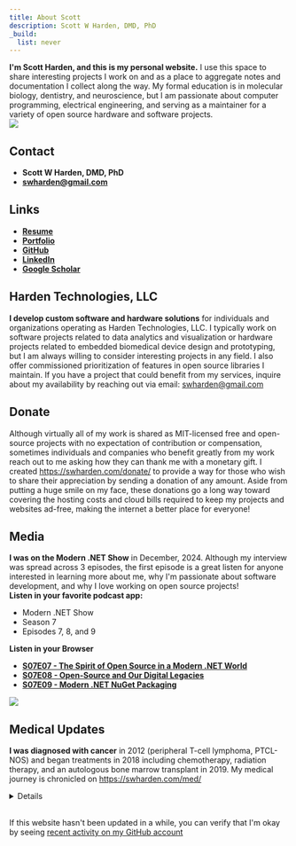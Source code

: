 ```yaml
---
title: About Scott
description: Scott W Harden, DMD, PhD
_build:
  list: never
---
```


<div class="row">
<div class="col mb-3">
<strong>I'm Scott Harden, and this is my personal website.</strong> I use this space to share interesting projects I work on and as a place to aggregate notes and documentation I collect along the way. My formal education is in molecular biology, dentistry, and neuroscience, but I am passionate about computer programming, electrical engineering, and serving as a maintainer for a variety of open source hardware and software projects.
</div>
<div class="col-sm-4">
<img src="https://swharden.com/static/misc/about/scott-w-harden.jpg" class="img-fluid d-inline-block border shadow m-0 rounded">
</div>
</div>

## Contact

* **Scott W Harden, DMD, PhD**
* [**swharden@gmail.com**](mailto:swharden@gmail.com)

## Links
* [**Resume**](https://swharden.com/resume/resume.pdf)
* [**Portfolio**](https://swharden.com/portfolio/)
* [**GitHub**](https://github.com/swharden)
* [**LinkedIn**](https://www.linkedin.com/in/swharden/)
* [**Google Scholar**](https://scholar.google.com/citations?user=egCaj-AAAAAJ)

## Harden Technologies, LLC
**I develop custom software and hardware solutions** for individuals and organizations operating as Harden Technologies, LLC. I typically work on software projects related to data analytics and visualization or hardware projects related to embedded biomedical device design and prototyping, but I am always willing to consider interesting projects in any field. I also offer commissioned prioritization of features in open source libraries I maintain. If you have a project that could benefit from my services, inquire about my availability by reaching out via email: swharden@gmail.com

## Donate
Although virtually all of my work is shared as MIT-licensed free and open-source projects with no expectation of contribution or compensation, sometimes individuals and companies who benefit greatly from my work reach out to me asking how they can thank me with a monetary gift. I created https://swharden.com/donate/ to provide a way for those who wish to share their appreciation by sending a donation of any amount. Aside from putting a huge smile on my face, these donations go a long way toward covering the hosting costs and cloud bills required to keep my projects and websites ad-free, making the internet a better place for everyone!

## Media

<div class="row">
<div class="col mb-3">
<strong>I was on the Modern .NET Show</strong> in December, 2024. 
Although my interview was spread across 3 episodes, 
the first episode is a great listen
for anyone interested in learning more about me, why I'm passionate
about software development, and why I love working on open source projects!


<div class='mt-3'><strong>Listen in your favorite podcast app:</strong></div>
<ul>
<li>Modern .NET Show</li>
<li>Season 7</li>
<li>Episodes 7, 8, and 9</li>
</ul>

<div class='mt-3'><strong>Listen in your Browser</strong></div>
<ul>
<li><a href='https://dotnetcore.show/season-7/the-spirit-of-open-source-in-a-modern-net-world-with-scott-harden/'><strong>S07E07 - The Spirit of Open Source in a Modern .NET World</strong></a></li>
<li><a href='https://dotnetcore.show/season-7/open-source-and-our-digital-legacies-with-scott-harden/'><strong>S07E08 - Open-Source and Our Digital Legacies</strong></a></li>
<li><a href='https://dotnetcore.show/season-7/modern-net-nuget-packaging-with-scott-harden/'><strong>S07E09 - Modern .NET NuGet Packaging</strong></a></li>
</ul>

</div>
<div class="col-md-4 col-sm-4">
<a href='https://dotnetcore.show/season-7/the-spirit-of-open-source-in-a-modern-net-world-with-scott-harden/'><img src="https://swharden.com/portfolio/images/709.jpg" class="img-fluid d-inline-block border shadow m-0 rounded"></a>
</div>
</div>


## Medical Updates

**I was diagnosed with cancer** in 2012 (peripheral T-cell lymphoma, PTCL-NOS) 
and began treatments in 2018 including chemotherapy, radiation therapy, 
and an autologous bone marrow transplant in 2019.
My medical journey is chronicled on https://swharden.com/med/

<details>
  
**About my disease:**
<br>
&bull; [Understanding Peripheral T-Cell Lymphoma (video)](https://www.youtube.com/watch?v=6ih0GTBGq7A)<br>
&bull; [Peripheral T-Cell Lymphoma Fact Sheet (PDF)](https://swharden.com/static/misc/about/ptcl.pdf)

**How to help:**
<br>
&bull; Join the [bone marrow donor registry](https://my.bethematch.org/s/join) - it's free and just requires a cheek swab! (US adults 18-40)

<img src="https://swharden.com/static/misc/about/scott-harden-cancer-after-transplant.jpg" class="mx-auto w-75 my-5 border-dark border shadow">

<!--
> **July, 2022:**
> A recent CT scan indicated evidence of relapse. 
> Although I am not in immediate danger, 
> 3 years after my autologous bone marrow transplant it now seems that 
> I may require additional treatment at some point. 
> Currently things are moving slowly, 
> so my next course of treatment is not yet decided.
> I'll update this page as I learn more.

> **July, 2023:**
> Following-up one year after my last update, I'm happy to report that things
> are still moving very slowly. I was extremely concerned at this time last year 
> after freshly getting the "relapse" diagnosis, but now that I've gone a full year 
> without major changes in my medical condition, it means that I have a good chance of
> remaining stable for a long time to come.

> **January, 2024:**
> There is no evidence of additional progression at this time, 
> so I feel like I'm back on track for a full recovery!
> April 2024 marks the 5 year anniversary of my 
> bone marrow transplant, and if I get to that point
> without evidence of further progression I will be
> happy to consider myself cancer free!
-->

> **June, 2024:**
> Five years have passed since I
> [left the bone marrow transplant unit](https://swharden.com/med/),
> and I am happy to report that I am still healthy!
> My immune system never fully recovered, but I'm stable now,
> and couldn't be happier with my outcome
> and the amazing medical team that supported me along the way.
> I'm looking forward to enjoying my life and am excited about my future!
<!--
> Although there will always be a chance that my weird immune system
> may act up again and require further treatment,
> the longer I go without issue the less likely that becomes.
-->

<!--
> **Dec, 2024:**
> Recent genetic testing indicated that I may have a mutation in a tumor suppressor
> gene which is associated with the development of blood cancers.
> Five and a half years after my bone marrow transplant I am still
> doing well, and although knowing about this mutation doesn't change
> much practically, it is satisfying to have something to point to as the likely
> reason the cancer started in the first place.
-->

</details>

<br />

If this website hasn't been updated in a while, 
you can verify that I'm okay by seeing 
[recent activity on my GitHub account](https://github.com/swharden)
